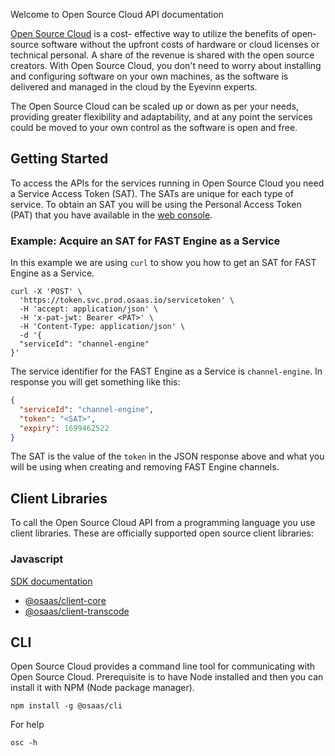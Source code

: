 Welcome to Open Source Cloud API documentation

[Open Source Cloud](https://www.osaas.io) is a cost- effective way to utilize the benefits of open-source software without the upfront costs of hardware or cloud licenses or technical personal. A share of the revenue is shared with the open source creators. With Open Source Cloud, you don't need to worry about installing and configuring software on your own machines, as the software is delivered and managed in the cloud by the Eyevinn experts.

The Open Source Cloud can be scaled up or down as per your needs, providing greater flexibility and adaptability, and at any point the services could be moved to your own control as the software is open and free.

## Getting Started

To access the APIs for the services running in Open Source Cloud you need a Service Access Token (SAT). The SATs are unique for each type of service. To obtain an SAT you will be using the Personal Access Token (PAT) that you have available in the [web console](https://app.osaas.io).

### Example: Acquire an SAT for FAST Engine as a Service

In this example we are using `curl` to show you how to get an SAT for FAST Engine as a Service.

```
curl -X 'POST' \
  'https://token.svc.prod.osaas.io/servicetoken' \
  -H 'accept: application/json' \
  -H 'x-pat-jwt: Bearer <PAT>' \
  -H 'Content-Type: application/json' \
  -d '{
  "serviceId": "channel-engine"
}'
```

The service identifier for the FAST Engine as a Service is `channel-engine`. In response you will get something like this:

```json
{
  "serviceId": "channel-engine",
  "token": "<SAT>",
  "expiry": 1699462522
}
```

The SAT is the value of the `token` in the JSON response above and what you will be using when creating and removing FAST Engine channels.

## Client Libraries

To call the Open Source Cloud API from a programming language you use client libraries. These are officially supported open source client libraries:

### Javascript

[SDK documentation](https://js.docs.osaas.io)

- [@osaas/client-core](https://www.npmjs.com/package/@osaas/client-core)
- [@osaas/client-transcode](https://www.npmjs.com/package/@osaas/client-transcode)

## CLI

Open Source Cloud provides a command line tool for communicating with Open Source Cloud. Prerequisite is to have Node installed and then you can install it with NPM (Node package manager).

```
npm install -g @osaas/cli
```

For help

```
osc -h
```